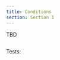 ```yaml
---
title: Conditions
section: Section 1
---
```


TBD

```go file=./conditions.gno
```

Tests:

```go file=./conditions_test.gno
```
